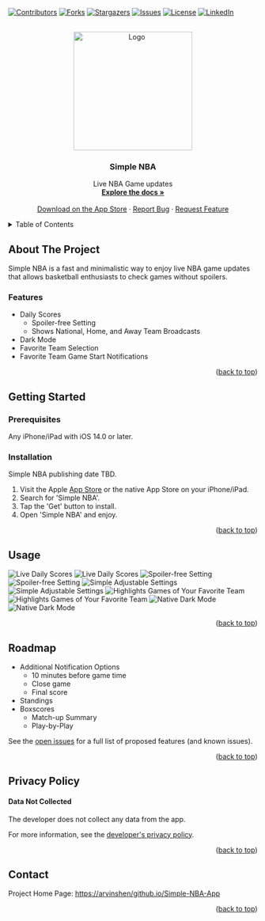 <div id="top"></div>

<!-- PROJECT SHIELDS -->
<!--
*** I'm using markdown "reference style" links for readability.
*** Reference links are enclosed in brackets [ ] instead of parentheses ( ).
*** See the bottom of this document for the declaration of the reference variables
*** for contributors-url, forks-url, etc. This is an optional, concise syntax you may use.
*** https://www.markdownguide.org/basic-syntax/#reference-style-links
-->
[![Contributors][contributors-shield]][contributors-url]
[![Forks][forks-shield]][forks-url]
[![Stargazers][stars-shield]][stars-url]
[![Issues][issues-shield]][issues-url]
[![License][license-shield]][license-url]
[![LinkedIn][linkedin-shield]][linkedin-url]



<!-- PROJECT LOGO -->
<br />
<div align="center">
  <a href="https://arvinshen/github.io/Simple-NBA-App">
    <img src="assets/simple_nba_logo_dark_1024.png" alt="Logo" width="240" height="240">
  </a>

<h3 align="center">Simple NBA</h3>

  <p align="center">
    Live NBA Game updates
    <br />
    <a href="https://github.com/arvinshen/Simple-NBA-App"><strong>Explore the docs »</strong></a>
    <br />
    <br />
    <a href="https://github.com/arvinshen/Simple-NBA-App">Download on the App Store</a>
    ·
    <a href="https://github.com/arvinshen/Simple-NBA-App/issues">Report Bug</a>
    ·
    <a href="https://github.com/arvinshen/Simple-NBA-App/issues">Request Feature</a>
  </p>
</div>



<!-- TABLE OF CONTENTS -->
<details>
  <summary>Table of Contents</summary>
  <ol>
    <li>
      <a href="#about-the-project">About The Project</a>
      <ul>
        <li><a href="#features">Features</a></li>
      </ul>
    </li>
    <li>
      <a href="#getting-started">Getting Started</a>
      <ul>
        <li><a href="#prerequisites">Prerequisites</a></li>
        <li><a href="#installation">Installation</a></li>
      </ul>
    </li>
    <li><a href="#usage">Usage</a></li>
    <li><a href="#roadmap">Roadmap</a></li>
    <li><a href="#Privacy Policy">Privacy Policy</a></li>
    <li><a href="#contact">Contact</a></li>
  </ol>
</details>



<!-- ABOUT THE PROJECT -->
## About The Project

Simple NBA is a fast and minimalistic way to enjoy live NBA game updates that allows basketball enthusiasts to check games without spoilers.

### Features

- Daily Scores
    - Spoiler-free Setting
    - Shows National, Home, and Away Team Broadcasts
- Dark Mode
- Favorite Team Selection
- Favorite Team Game Start Notifications

<p align="right">(<a href="#top">back to top</a>)</p>



<!-- GETTING STARTED -->
## Getting Started

### Prerequisites

Any iPhone/iPad with iOS 14.0 or later.

### Installation

Simple NBA publishing date TBD.
1. Visit the Apple [App Store](https://apple.com/app-store/) or the native App Store on your iPhone/iPad.
2. Search for 'Simple NBA'.
3. Tap the 'Get' button to install.
4. Open 'Simple NBA' and enjoy.

<p align="right">(<a href="#top">back to top</a>)</p>



<!-- USAGE EXAMPLES -->
## Usage
![Live Daily Scores][iphone-screenshot1]
![Live Daily Scores][ipad-screenshot1]
![Spoiler-free Setting][iphone-screenshot2]
![Spoiler-free Setting][ipad-screenshot2]
![Simple Adjustable Settings][iphone-screenshot3]
![Simple Adjustable Settings][ipad-screenshot3]
![Highlights Games of Your Favorite Team][iphone-screenshot4]
![Highlights Games of Your Favorite Team][ipad-screenshot4]
![Native Dark Mode][iphone-screenshot5]
![Native Dark Mode][ipad-screenshot5]



<p align="right">(<a href="#top">back to top</a>)</p>



<!-- ROADMAP -->
## Roadmap

- Additional Notification Options
    - 10 minutes before game time
    - Close game
    - Final score
- Standings
- Boxscores
    - Match-up Summary
    - Play-by-Play

See the [open issues](https://github.com/arvinshen/Simple-NBA-App/issues) for a full list of proposed features (and known issues).

<p align="right">(<a href="#top">back to top</a>)</p>



<!-- Privacy Policy -->
## Privacy Policy
#### Data Not Collected
The developer does not collect any data from the app.

For more information, see the [developer's privacy policy][privacy-url].

<p align="right">(<a href="#top">back to top</a>)</p>



<!-- CONTACT -->
## Contact

Project Home Page: [https://arvinshen/github.io/Simple-NBA-App](https://arvinshen/github.io/Simple-NBA-App)

<p align="right">(<a href="#top">back to top</a>)</p>



<!-- MARKDOWN LINKS & IMAGES -->
<!-- https://www.markdownguide.org/basic-syntax/#reference-style-links -->
[contributors-shield]: https://img.shields.io/github/contributors/arvinshen/Simple-NBA-App.svg?style=for-the-badge
[contributors-url]: https://github.com/arvinshen/Simple-NBA-App/graphs/contributors
[forks-shield]: https://img.shields.io/github/forks/arvinshen/Simple-NBA-App.svg?style=for-the-badge
[forks-url]: https://github.com/arvinshen/Simple-NBA-App/network/members
[stars-shield]: https://img.shields.io/github/stars/arvinshen/Simple-NBA-App.svg?style=for-the-badge
[stars-url]: https://github.com/arvinshen/Simple-NBA-App/stargazers
[issues-shield]: https://img.shields.io/github/issues/arvinshen/Simple-NBA-App.svg?style=for-the-badge
[issues-url]: https://github.com/arvinshen/Simple-NBA-App/issues
[license-shield]: https://img.shields.io/github/license/arvinshen/Simple-NBA-App.svg?style=for-the-badge
[license-url]: https://github.com/arvinshen/Simple-NBA-App/blob/main/LICENSE.txt
[linkedin-shield]: https://img.shields.io/badge/-LinkedIn-black.svg?style=for-the-badge&logo=linkedin&colorB=555
[linkedin-url]: https://linkedin.com/in/arvin-shen
[privacy-url]: https://arvinshen.github.io/Simple-NBA-App/assets/simple-nba-privacy-policy.html
[iphone-recording1]: assets/Simulator-Screen-Recording-iPhone13-2022-02-05-at-18.40.29.gif
[iphone-recording2]: assets/Simulator-Screen-Recording-iPhone13-2022-02-05-at-18.46.19.gif
[iphone-recording3]: assets/Simulator-Screen-Recording-iPhone13-2022-02-05-at-19.33.34.gif
[iphone-screenshot1]: assets/iphone-image1.png
[iphone-screenshot2]: assets/iphone-image2.png
[iphone-screenshot3]: assets/iphone-image3.png
[iphone-screenshot4]: assets/iphone-image4.png
[iphone-screenshot5]: assets/iphone-image5.png
[ipad-screenshot1]: assets/ipad-image1.png
[ipad-screenshot2]: assets/ipad-image2.png
[ipad-screenshot3]: assets/ipad-image3.png
[ipad-screenshot4]: assets/ipad-image4.png
[ipad-screenshot5]: assets/ipad-image5.png
